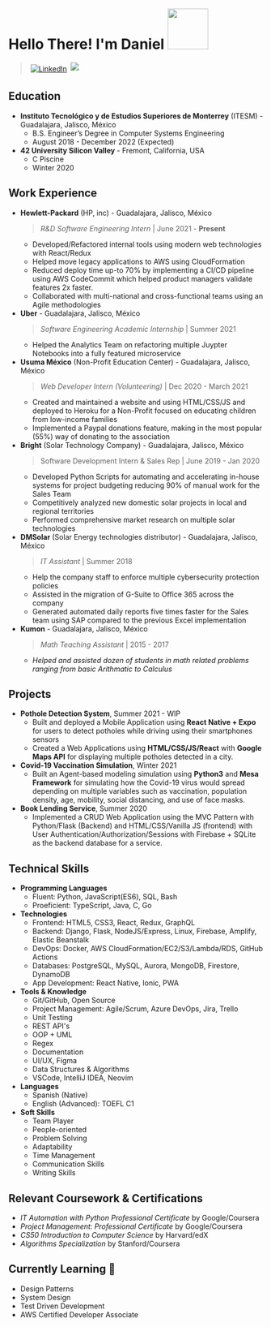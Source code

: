 # Hello There! I'm Daniel <img src="https://media.giphy.com/media/WUlplcMpOCEmTGBtBW/giphy.gif" width="80"> 
> <a href="https://www.linkedin.com/in/danielvelara/"><img src="https://raw.githubusercontent.com/MikeCodesDotNET/MikeCodesDotNET/a8abbf37441f3253f74ea255a47f289208d7568c/Resources/linkedIn.svg" alt="LinkedIn" style="vertical-align:top; margin:4px"></a>
> ![](https://komarev.com/ghpvc/?username=danielvelara&color=red)


## Education
- **Instituto Tecnológico y de Estudios Superiores de Monterrey** (ITESM) - Guadalajara, Jalisco, México
  - B.S. Engineer’s Degree in Computer Systems Engineering
  - August 2018 - December 2022 (Expected)
- **42 University Silicon Valley** - Fremont, California, USA
  - C Piscine
  - Winter 2020

## Work Experience

- **Hewlett-Packard** (HP, inc) - Guadalajara, Jalisco, México
    > *R&D Software Engineering Intern* | June 2021 - **Present**
    - Developed/Refactored internal tools using modern web technologies with React/Redux
    - Helped move legacy applications to AWS using CloudFormation
    - Reduced deploy time up-to 70% by implementing a CI/CD pipeline using AWS CodeCommit which helped product managers validate features 2x faster.
    - Collaborated with multi-national and cross-functional teams using an Agile methodologies 
- **Uber** - Guadalajara, Jalisco, México
    > *Software Engineering Academic Internship* | Summer 2021
    - Helped the Analytics Team on refactoring multiple Juypter Notebooks into a fully featured microservice
- **Usuma México** (Non-Profit Education Center) - Guadalajara, Jalisco, México
    > *Web Developer Intern (Volunteering)* | Dec 2020 - March 2021
    - Created and maintained a website and using HTML/CSS/JS and deployed to Heroku for a Non-Profit focused on educating children from low-income families
    - Implemented a Paypal donations feature, making in the most popular (55%) way of donating to the association
- **Bright** (Solar Technology Company) - Guadalajara, Jalisco, México
    > Software Development Intern & Sales Rep | June 2019 - Jan 2020
    - Developed Python Scripts for automating and accelerating in-house systems for project budgeting reducing 90% of manual work for the Sales Team
    - Competitively analyzed new domestic solar projects in local and regional territories
    - Performed comprehensive market research on multiple solar technologies
- **DMSolar** (Solar Energy technologies distributor) - Guadalajara, Jalisco, México
    > *IT Assistant* | Summer 2018
    - Help the company staff to enforce multiple cybersecurity protection policies
    - Assisted in the migration of G-Suite to Office 365 across the company
    - Generated automated daily reports five times faster for the Sales team using SAP compared to the previous Excel implementation
- **Kumon** - Guadalajara, Jalisco, México
    > *Math Teaching Assistant* | 2015 - 2017
    - *Helped and assisted dozen of students in math related problems ranging from basic Arithmatic to Calculus*

## Projects
- **Pothole Detection System**, Summer 2021 - WIP
    - Built and deployed a Mobile Application using **React Native + Expo** for users to detect potholes while driving using their smartphones sensors
    - Created a Web Applications using **HTML/CSS/JS/React** with **Google Maps API** for displaying multiple potholes detected in a city.
- **Covid-19 Vaccination Simulation**,  Winter 2021
    - Built an Agent-based modeling simulation using **Python3** and **Mesa Framework** for simulating how the Covid-19 virus would spread depending on multiple variables such as vaccination, population density, age, mobility, social distancing, and use of face masks.
- **Book Lending Service**, Summer 2020
    - Implemented a CRUD Web Application using the MVC Pattern with Python/Flask (Backend) and HTML/CSS/Vanilla JS (frontend) with User Authentication/Authorization/Sessions with Firebase +  SQLite as the backend database for a service.


## Technical Skills
- **Programming Languages**
    - Fluent: Python, JavaScript(ES6), SQL, Bash
    - Proeficient: TypeScript, Java, C, Go
- **Technologies**
    - Frontend: HTML5, CSS3, React, Redux, GraphQL
    - Backend: Django, Flask, NodeJS/Express, Linux, Firebase, Amplify, Elastic Beanstalk
    - DevOps: Docker, AWS CloudFormation/EC2/S3/Lambda/RDS, GitHub Actions
    - Databases: PostgreSQL, MySQL, Aurora, MongoDB, Firestore, DynamoDB
    - App Development: React Native, Ionic, PWA
- **Tools & Knowledge**
    - Git/GitHub, Open Source
    - Project Management: Agile/Scrum, Azure DevOps, Jira, Trello
    - Unit Testing
    - REST API's
    - OOP + UML
    - Regex
    - Documentation
    - UI/UX, Figma
    - Data Structures & Algorithms
    - VSCode, IntelliJ IDEA, Neovim
- **Languages**
    - Spanish (Native)
    - English (Advanced): TOEFL C1
- **Soft Skills**
    - Team Player
    - People-oriented
    - Problem Solving
    - Adaptability
    - Time Management
    - Communication Skills
    - Writing Skills

## Relevant Coursework & Certifications
- *IT Automation with Python Professional Certificate* by Google/Coursera
- *Project Management: Professional Certificate* by Google/Coursera
- *CS50 Introduction to Computer Science* by Harvard/edX
- *Algorithms Specialization* by Stanford/Coursera


## Currently Learning 🌱
- Design Patterns
- System Design
- Test Driven Development
- AWS Certified Developer Associate
